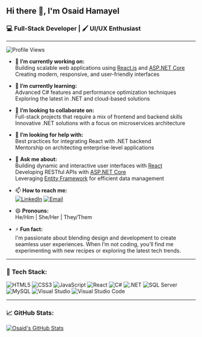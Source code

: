 ## Hi there 👋, I'm Osaid Hamayel

### 💻 Full-Stack Developer | 🖌️ UI/UX Enthusiast

---

![Profile Views](https://komarev.com/ghpvc/?username=Osaid04&color=blueviolet&style=flat-square)

- 🔭 **I’m currently working on:**  
  Building scalable web applications using [React.js](https://reactjs.org/) and [ASP.NET Core](https://docs.microsoft.com/en-us/aspnet/core/?view=aspnetcore-6.0)  
  Creating modern, responsive, and user-friendly interfaces

- 🌱 **I’m currently learning:**  
  Advanced C# features and performance optimization techniques  
  Exploring the latest in .NET and cloud-based solutions

- 👯 **I’m looking to collaborate on:**  
  Full-stack projects that require a mix of frontend and backend skills  
  Innovative .NET solutions with a focus on microservices architecture

- 🤔 **I’m looking for help with:**  
  Best practices for integrating React with .NET backend  
  Mentorship on architecting enterprise-level applications

- 💬 **Ask me about:**  
  Building dynamic and interactive user interfaces with [React](https://reactjs.org/)  
  Developing RESTful APIs with [ASP.NET Core](https://docs.microsoft.com/en-us/aspnet/core/?view=aspnetcore-6.0)  
  Leveraging [Entity Framework](https://docs.microsoft.com/en-us/ef/) for efficient data management

- 📫 **How to reach me:**  
  [![LinkedIn](https://img.shields.io/badge/-LinkedIn-blue?style=flat-square&logo=Linkedin&logoColor=white)](https://www.linkedin.com/in/osaid-hamayel-557a24223/) 
  [![Email](https://img.shields.io/badge/-Email-D14836?style=flat-square&logo=Gmail&logoColor=white)](mailto:osaidhamayel04@gmail.com)

- 😄 **Pronouns:**  
  He/Him | She/Her | They/Them

- ⚡ **Fun fact:**  
  I'm passionate about blending design and development to create seamless user experiences. When I’m not coding, you’ll find me experimenting with new recipes or exploring the latest tech trends.

---

### 🚀 **Tech Stack:**

![HTML5](https://img.shields.io/badge/-HTML5-E34F26?style=flat-square&logo=html5&logoColor=white)
![CSS3](https://img.shields.io/badge/-CSS3-1572B6?style=flat-square&logo=css3)
![JavaScript](https://img.shields.io/badge/-JavaScript-F7DF1E?style=flat-square&logo=javascript&logoColor=black)
![React](https://img.shields.io/badge/-React-61DAFB?style=flat-square&logo=react&logoColor=black)
![C#](https://img.shields.io/badge/-C%23-239120?style=flat-square&logo=c-sharp&logoColor=white)
![.NET](https://img.shields.io/badge/-.NET-512BD4?style=flat-square&logo=dotnet&logoColor=white)
![SQL Server](https://img.shields.io/badge/-SQL%20Server-CC2927?style=flat-square&logo=microsoft-sql-server&logoColor=white)
![MySQL](https://img.shields.io/badge/-MySQL-4479A1?style=flat-square&logo=mysql&logoColor=white)
![Visual Studio](https://img.shields.io/badge/-Visual%20Studio-5C2D91?style=flat-square&logo=visual-studio&logoColor=white)
![Visual Studio Code](https://img.shields.io/badge/-Visual%20Studio%20Code-007ACC?style=flat-square&logo=visual-studio-code&logoColor=white)

---

### 📈 **GitHub Stats:**

[![Osaid's GitHub Stats](https://github-readme-stats.vercel.app/api?username=Osaid04&show_icons=true&theme=radical)](https://github.com/Osaid04)

